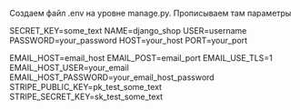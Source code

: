 Создаем файл .env на уровне manage.py. Прописываем там параметры

SECRET_KEY=some_text
NAME=django_shop
USER=username
PASSWORD=your_password
HOST=your_host
PORT=your_port

EMAIL_HOST=email_host
EMAIL_POST=email_port
EMAIL_USE_TLS=1
EMAIL_HOST_USER=your_email
EMAIL_HOST_PASSWORD=your_email_host_password
STRIPE_PUBLIC_KEY=pk_test_some_text
STRIPE_SECRET_KEY=sk_test_some_text
